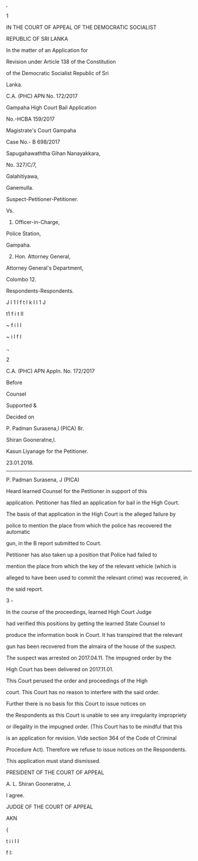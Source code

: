 ,

1

IN THE COURT OF APPEAL OF THE DEMOCRATIC SOCIALIST

REPUBLIC OF SRI LANKA

In the matter of an Application for

Revision under Article 138 of the Constitution

of the Democratic Socialist Republic of Sri

Lanka.

C.A. (PHC) APN No. 172/2017

Gampaha High Court Bail Application

No.-HCBA 159/2017

Magistrate's Court Gampaha

Case No.- B 698/2017

Sapugahawaththa Gihan Nanayakkara,

No. 327/C/7,

Galahitiyawa,

Ganemulla.

Suspect-Petitioner-Petitioner.

Vs.

01. Officer-in-Charge,

Police Station,

Gampaha.

02. Hon. Attorney General,

Attorney General's Department,

Colombo 12.

Respondents-Respondents.

J I 1 I f t I k I I 1 J

t1 f i t II

~ f i I I

~ i I f I

.,

2

C.A. (PHC) APN Appln. No. 172/2017

Before

Counsel

Supported &

Decided on

P. Padman Surasena,l (PICA) 8r.

Shiran Gooneratne,l.

Kasun Liyanage for the Petitioner.

23.01.2018.

*********

P. Padman Surasena, J (PICA)

Heard learned Counsel for the Petitioner in support of this

application. Petitioner has filed an application for bail in the High Court.

The basis of that application in the High Court is the alleged failure by

police to mention the place from which the police has recovered the automatic

gun, in the B report submitted to Court.

Petitioner has also taken up a position that Police had failed to

mention the place from which the key of the relevant vehicle (which is

alleged to have been used to commit the relevant crime) was recovered, in

the said report.

3 -

In the course of the proceedings, learned High Court Judge

had verified this positions by getting the learned State Counsel to

produce the information book in Court. It has transpired that the relevant

gun has been recovered from the almaira of the house of the suspect.

The suspect was arrested on 2017.04.11. The impugned order by the

High Court has been delivered on 2017.11.01.

This Court perused the order and proceedings of the High

court. This Court has no reason to interfere with the said order.

Further there is no basis for this Court to issue notices on

the Respondents as this Court is unable to see any irregularity impropriety

or illegality in the impugned order. (This Court has to be mindful that this

is an application for revision. Vide section 364 of the Code of Criminal

Procedure Act). Therefore we refuse to issue notices on the Respondents.

This application must stand dismissed.

PRESIDENT OF THE COURT OF APPEAL

A. L. Shiran Gooneratne, J.

I agree.

JUDGE OF THE COURT OF APPEAL

AKN

{

t i i I I

f I: